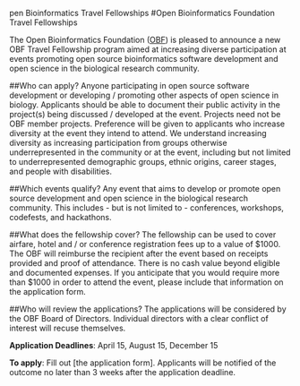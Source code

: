 pen Bioinformatics Travel Fellowships
#Open Bioinformatics Foundation Travel Fellowships

The Open Bioinformatics Foundation ([OBF](https://www.open-bio.org)) is pleased to announce a new OBF Travel Fellowship program aimed at increasing diverse participation at events promoting open source bioinformatics software development and open science in the biological research community. 

##Who can apply?
Anyone participating in open source software development or developing / promoting other aspects of open science in biology. Applicants should be able to document their public activity in the project(s) being discussed / developed at the event. Projects need not be OBF member projects. Preference will be given to applicants who increase diversity at the event they intend to attend. We understand increasing diversity as increasing participation from groups otherwise underrepresented in the community or at the event, including but not limited to underrepresented demographic groups, ethnic origins, career stages, and people with disabilities.

##Which events qualify?
Any event that aims to develop or promote open source development and open science in the biological research community. This includes - but is not limited to - conferences, workshops, codefests, and hackathons. 

##What does the fellowship cover?
The fellowship can be used to cover airfare, hotel and / or conference registration fees up to a value of $1000. The OBF will reimburse the recipient after the event based on receipts provided and proof of attendance. There is no cash value beyond eligible and documented expenses. If you anticipate that you would require more than $1000 in order to attend the event, please include that information on the application form. 

##Who will review the applications?
The applications will be considered by the OBF Board of Directors. Individual directors with a clear conflict of interest will recuse themselves.

**Application Deadlines**: April 15, August 15, December 15

**To apply**: Fill out [the application form]. Applicants will be notified of the outcome no later than 3 weeks after the application deadline. 





